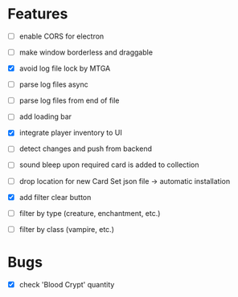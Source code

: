 # Features
- [ ] enable CORS for electron
- [ ] make window borderless and draggable
- [X] avoid log file lock by MTGA
- [ ] parse log files async
- [ ] parse log files from end of file
- [ ] add loading bar
- [X] integrate player inventory to UI
- [ ] detect changes and push from backend
- [ ] sound bleep upon required card is added to collection

- [ ] drop location for new Card Set json file -> automatic installation
- [X] add filter clear button
- [ ] filter by type (creature, enchantment, etc.)
- [ ] filter by class (vampire, etc.)

# Bugs
- [X] check 'Blood Crypt' quantity